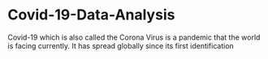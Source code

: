 # Covid-19-Data-Analysis
Covid-19 which is also called the Corona Virus is a pandemic that the world is facing currently. It has spread globally since its first identification
